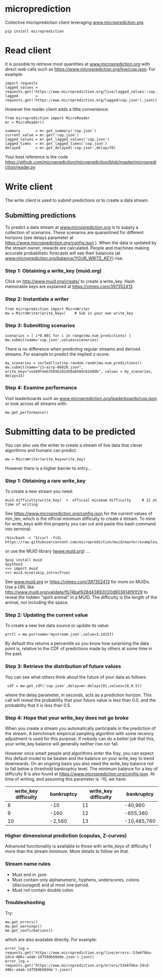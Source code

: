 # microprediction

Collective microprediction client leveraging www.microprediction.org 

    pip install microprediction 
    
# Read client

It is possible to retrieve most quantities at www.microprediction.org with direct web calls such as https://www.microprediction.org/live/cop.json. For example:

    import requests
    lagged_values = requests.get('https://www.microprediction.org/live/lagged_values::cop.json').json()
    lagged        = requests.get('https://www.microprediction.org/lagged/cop.json').json()

However the reader client adds a little convenience. 

    from microprediction import MicroReader
    mr = MicroReader()
 
    summary       = mr.get_summary('cop.json')
    current_value = mr.get('cop.json')
    lagged_values = mr.get_lagged_values('cop.json') 
    lagged_times  = mr.get_lagged_times('cop.json')
    delayed       = mr.get_delayed('cop.json',delay=70)
    
Your best reference is the code https://github.com/microprediction/microprediction/blob/master/microprediction/reader.py 
    
# Write client

The write client is used to submit predictions or to create a data stream. 

## Submitting predictions 

To predict a data stream at www.microprediction.org is to supply a collection of scenarios. These scenarios are quarantined for different horizons (see delays parameter at https://www.microprediction.org/config.json ). When
the data is updated by the stream owner, rewards are calculated. People and machines making accurate probabilistic forecasts will see their balances (at www.microprediction.org/balance/YOUR_WRITE_KEY)
rise. 

### Step 1: Obtaining a write_key (muid.org)

Click on http://www.muid.org/create/ to create a write_key. Hash memorable keys are explained at https://vimeo.com/397352413   
    

### Step 2: Instantiate a writer 

    from microprediction import MicroWriter
    mw = MicroWriter(write_key=)    # Sub in your own write_key 
    
### Step 3: Submitting scenarios 
    
    scenarios = [ i*0.001 for i in range(mw.num_predictions) ] 
    mw.submit(name='cop.json',values=scenarios)    

There is no difference when predicting regular streams and derived streams. For example to predict the implied z-score: 

    my_scenarios = sorted(list(np.random.randn(mw.num_predictions))
    mw.submit(name="z1~airp-06820.json", write_key="ce169feeb3565b282d50a850dc62e0db", values = my_scenarios, delay=15)

### Step 4: Examine performance 

Visit leaderboards such as www.microprediction.org/leaderboards/cop.json or look across all streams with:

    mw.get_performance()

# Submitting data to be predicted

You can also use the writer to create a stream of live data that clever algorithms and humans can predict. 

    mw = MicroWriter(write_key=write_key)

However there is a higher barrier to entry...

### Step 1: Obtaining a rare write_key

To create a new stream you need:

    muid.difficulty(write_key)  >  official minimum difficulty     # 12 at time of writing

See https://www.microprediction.org/config.json for the current values of min_len, which is the official minimum difficulty to create a stream. 
To mine for write_keys with this property you can cut and paste this bash command into terminal:

    /bin/bash -c "$(curl -fsSL https://raw.githubusercontent.com/microprediction/muid/master/examples/mine_from_venv.sh)"

or use the MUID library (www.muid.org) ...
    
    $pip install muid
    $python3
    >>> import muid
    >>> muid.mine(skip_intro=True)
    
See www.muid.org or https://vimeo.com/397352413 for more on MUIDs. Use a URL like http://www.muid.org/validate/fb74baf628d43892020d803614f91f29 to 
reveal the hidden "spirit animal" in a MUID. The difficulty is the length of the animal, not including the space.     

### Step 2: Updating the current value 

To create a new live data source or update its value:

    prctl = mw.put(name='mystream.json',value=3.14157) 

By default this returns a percentile so you know how surprising the data point is, relative to the CDF of predictions
made by others at some time in the past.   

### Step 3: Retrieve the distribution of future values

You can see what others think about the future of your data as follows:

     cdf = mw.get_cdf('cop.json',delay=mr.delays[0],values=[0,0.5])
     
where the delay parameter, in seconds, acts as a prediction horizon. This call will reveal the probability that your future value is less than 0.0, and the probability that it is 
less than 0.5. 
         
### Step 4: Hope that your write_key does not go broke 

When you create a stream you automatically participate in the prediction of the stream. A benchmark empirical sampling algorithm with some recency adjustment is used for this
purpose. If nobody can do a better job that this, your write_key balance will generally neither rise nor fall.  

However once smart people and algorithms enter the fray, you can expect this default model to be beaten and the balance on your write_key to trend downwards. 
On an ongoing basis you also need the write_key balance not to fall below a threshold bankruptcy level. The minimum balance for a key of difficulty 8 is also found at https://www.microprediction.org/config.json. At time 
of writing, and assuming this parameter is -10, we have:

|  write_key difficulty   |  bankruptcy         |  write_key difficulty   |  bankruptcy         |
|-------------------------|---------------------|-------------------------|---------------------|
|  8                      |  -10                |     11                  |   -40,960           |
|  9                      |  -160               |     12                  |   -655,360          |
| 10                      |  -2,560             |     13                  |   -10,485,760        |
       
### Higher dimensional prediction (copulas, Z-curves)

Advanced functionality is available to those with write_keys of difficulty 1 more than the stream minimum. More details to follow on that. 
         
### Stream name rules 

 - Must end in .json  
 - Must contain only alphanumeric, hyphens, underscores, colons (discouraged) and at most one period.
 - Must not contain double colon. 

         
### Troubleshooting 

Try:
    
    mw.get_errors()
    mw.get_warnings()
    me.get_confirmations()
    
which are also available directly. For example:

    error_log = requests.get('https://www.microprediction.org/live/errors::53e6fbba-2dcd-486c-a4ab-14759db58dde.json').json()
    error_log = requests.get('https://www.microprediction.org/errors/53e6fbba-2dcd-486c-a4ab-14759db58dde').json()
    
 
